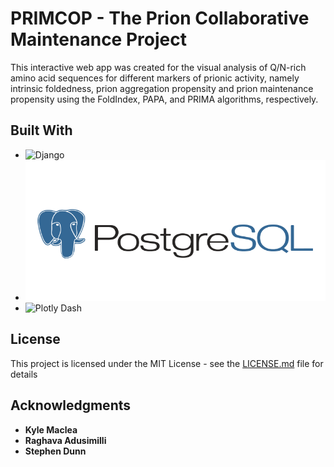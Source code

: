 # PRIMCOP - The Prion Collaborative Maintenance Project

This interactive web app was created for the visual analysis of Q/N-rich amino acid sequences for different markers of prionic activity, namely intrinsic foldedness, prion aggregation propensity and prion maintenance propensity using the FoldIndex, PAPA, and PRIMA algorithms, respectively.

## Built With

- ![Django](./images/logos/djlogo.jpg)
- ![PostGreSQL](./images/logos/pglogo.png)
- ![Plotly Dash](./images/logos/pdlogo.png)

## License

This project is licensed under the MIT License - see the [LICENSE.md](LICENSE.md) file for details

## Acknowledgments

- **Kyle Maclea**
- **Raghava Adusimilli**
- **Stephen Dunn**
